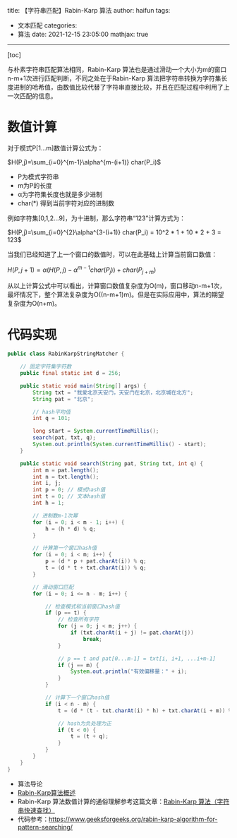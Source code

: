 title: 【字符串匹配】Rabin-Karp 算法
author: haifun
tags:
  - 文本匹配
categories:
  - 算法
date: 2021-12-15 23:05:00
mathjax: true
---

[toc]

与朴素字符串匹配算法相同，Rabin-Karp 算法也是通过滑动一个大小为m的窗口n-m+1次进行匹配判断，不同之处在于Rabin-Karp 算法把字符串转换为字符集长度进制的哈希值，由数值比较代替了字符串直接比较，并且在匹配过程中利用了上一次匹配的信息。

# 数值计算

对于模式P[1...m]数值计算公式为：

$H(P,j)=\sum_{i=0}^{m-1}\alpha^{m-(i+1)} char(P_i)$

- P为模式字符串
- m为P的长度
- α为字符集长度也就是多少进制
- char(*) 得到当前字符对应的进制数

例如字符集[0,1,2...9]，为十进制，那么字符串“123”计算方式为：

$H(P,j)=\sum_{i=0}^{2}\alpha^{3-(i+1)} char(P_i) = 10^2 * 1 + 10 * 2 + 3 = 123$

当我们已经知道了上一个窗口的数值时，可以在此基础上计算当前窗口数值：

$H(P,j+1)=\alpha(H(P,j) - \alpha^{m-1} char(P_j)) + char(P_{j+m})$

从以上计算公式中可以看出，计算窗口数值复杂度为O(m)，窗口移动n-m+1次，最坏情况下，整个算法复杂度为O((n-m+1)m)。但是在实际应用中，算法的期望复杂度为O(n+m)。

# 代码实现

```java
public class RabinKarpStringMatcher {

    // 固定字符集字符数
    public final static int d = 256;

    public static void main(String[] args) {
        String txt = "我爱北京天安门，天安门在北京，北京城在北方";
        String pat = "北京";

        // hash平均值
        int q = 101;

        long start = System.currentTimeMillis();
        search(pat, txt, q);
        System.out.println(System.currentTimeMillis() - start);
    }

    public static void search(String pat, String txt, int q) {
        int m = pat.length();
        int n = txt.length();
        int i, j;
        int p = 0; // 模式hash值
        int t = 0; // 文本hash值
        int h = 1;

        // 进制数m-1次幂
        for (i = 0; i < m - 1; i++) {
            h = (h * d) % q;
        }

        // 计算第一个窗口hash值
        for (i = 0; i < m; i++) {
            p = (d * p + pat.charAt(i)) % q;
            t = (d * t + txt.charAt(i)) % q;
        }

        // 滑动窗口匹配
        for (i = 0; i <= n - m; i++) {

            // 检查模式和当前窗口hash值
            if (p == t) {
                // 检查所有字符
                for (j = 0; j < m; j++) {
                    if (txt.charAt(i + j) != pat.charAt(j))
                        break;
                }

                // p == t and pat[0...m-1] = txt[i, i+1, ...i+m-1]
                if (j == m) {
                    System.out.println("有效偏移量：" + i);
                }
            }

            // 计算下一个窗口hash值
            if (i < n - m) {
                t = (d * (t - txt.charAt(i) * h) + txt.charAt(i + m)) % q;

                // hash为负处理为正
                if (t < 0) {
                    t = (t + q);
                }
            }
        }
    }
}
```

- 算法导论
- [Rabin-Karp算法概述](https://www.cnblogs.com/christianl/p/13747580.html)
- Rabin-Karp 算法数值计算的通俗理解参考这篇文章：[Rabin-Karp 算法（字符串快速查找）](https://www.cnblogs.com/golove/p/3234673.html)
- 代码参考：https://www.geeksforgeeks.org/rabin-karp-algorithm-for-pattern-searching/